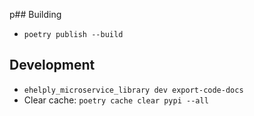 p## Building
* `poetry publish --build`

## Development
* `ehelply_microservice_library dev export-code-docs`
* Clear cache: `poetry cache clear pypi --all`